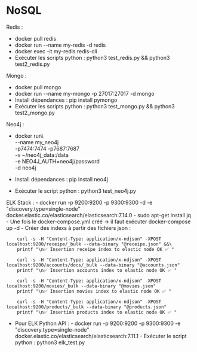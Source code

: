 # NoSQL

Redis :
  - docker pull redis
  - docker run --name my-redis -d redis
  - docker exec -it my-redis redis-cli
  - Exécuter les scripts python : python3 test_redis.py && python3 test2_redis.py 

Mongo :
  - docker pull mongo
  - docker run --name my-mongo -p 27017:27017 -d mongo
  - Install dépendances : pip install pymongo
  - Exécuter les scripts python : python3 test_mongo.py && python3 test2_mongo.py

Neo4j :
  - docker run\     
    \--name my_neo4j     
    \-p7474:7474 -p7687:7687     
    \-v ~/neo4j_data:/data     
    \-e NEO4J_AUTH=neo4j/password     
    \-d neo4j
    
  - Install dépendances : pip install neo4j
  - Exécuter le script python : python3 test_neo4j.py

ELK Stack :
    - docker run -p 9200:9200 -p 9300:9300 -d -e "discovery.type=single-node" docker.elastic.co/elasticsearch/elasticsearch:7.14.0
    - sudo apt-get install jq
    - Une fois le docker-compose.yml créé -> il faut exécuter docker-compose up -d
    - Créer des indexs à partir des fichiers json : 
    
        curl -s -H "Content-Type: application/x-ndjson" -XPOST localhost:9200/receipe/_bulk --data-binary "@receipe.json" &&\
        printf "\n✅ Insertion receipe index to elastic node OK ✅ "
        
        curl -s -H "Content-Type: application/x-ndjson" -XPOST localhost:9200/accounts/docs/_bulk --data-binary "@accounts.json"
        printf "\n✅ Insertion accounts index to elastic node OK ✅ "
                                                    
        curl -s -H "Content-Type: application/x-ndjson" -XPOST localhost:9200/movies/_bulk --data-binary "@movies.json"
        printf "\n✅ Insertion movies index to elastic node OK ✅ "
                                                    
        curl -s -H "Content-Type: application/x-ndjson" -XPOST localhost:9200/products/_bulk --data-binary "@products.json"
        printf "\n✅ Insertion products index to elastic node OK ✅ "
        
  - Pour ELK Python API : 
          - docker run -p 9200:9200 -p 9300:9300 -e "discovery.type=single-node" docker.elastic.co/elasticsearch/elasticsearch:7.11.1
          - Exécuter le script python : python3 elk_test.py
                            
